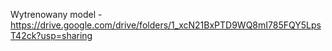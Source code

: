 Wytrenowany model - https://drive.google.com/drive/folders/1_xcN21BxPTD9WQ8mI785FQY5LpsT42ck?usp=sharing
